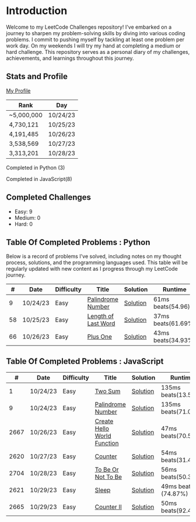 # Introduction

Welcome to my LeetCode Challenges repository! I've embarked on a journey to sharpen my problem-solving skills by diving into various coding problems. I commit to pushing myself by tackling at least one problem per work day. On my weekends I will try my hand at completing a medium or hard challenge. This repository serves as a personal diary of my challenges, achievements, and learnings throughout this journey.

## Stats and Profile

[My Profile](https://leetcode.com/michae1/)

| Rank       | Day      |
| ---------- | -------- |
| ~5,000,000 | 10/24/23 |
| 4,730,121  | 10/25/23 |
| 4,191,485  | 10/26/23 |
| 3,538,569  | 10/27/23 |
| 3,313,201  | 10/28/23 |

Completed in Python (3)

Completed in JavaScript(8)

## Completed Challenges

- Easy: 9
- Medium: 0
- Hard: 0

## Table Of Completed Problems : Python

Below is a record of problems I've solved, including notes on my thought process, solutions, and the programming languages used. This table will be regularly updated with new content as I progress through my LeetCode journey.

| #   | Date     | Difficulty | Title                                                                                 | Solution                                    | Runtime            | Memory                 |
| --- | -------- | ---------- | ------------------------------------------------------------------------------------- | ------------------------------------------- | ------------------ | ---------------------- |
| 9   | 10/24/23 | Easy       | [Palindrome Number](https://leetcode.com/problems/palindrome-number/description/)     | [Solution](./python/palindrome_number.py)   | 61ms beats(54.96)  | 16.14 MB beats(80.57%) |
| 58  | 10/25/23 | Easy       | [Length of Last Word](https://leetcode.com/problems/length-of-last-word/description/) | [Solution](./python/length_of_last_word.py) | 37ms beats(61.69%) | 16.3 MB beats(29.92%)  |
| 66  | 10/26/23 | Easy       | [Plus One](https://leetcode.com/problems/plus-one/description/)                       | [Solution](./python/plus_one.py)            | 43ms beats(34.93%) | 16.26 MB beats(41%)    |

## Table Of Completed Problems : JavaScript

| #    | Date     | Difficulty | Title                                                                                                                                                   | Solution                                     | Runtime             | Memory                 |
| ---- | -------- | ---------- | ------------------------------------------------------------------------------------------------------------------------------------------------------- | -------------------------------------------- | ------------------- | ---------------------- |
| 1    | 10/24/23 | Easy       | [Two Sum](https://leetcode.com/problems/two-sum/description/)                                                                                           | [Solution](./js/twoSum.js)                   | 135ms beats(13.59%) | 42.3 MB beats(64.67%)  |
| 9    | 10/24/23 | Easy       | [Palindrome Number](https://leetcode.com/problems/palindrome-number/description/)                                                                       | [Solution](./js/palindromeNumber.js)         | 135ms beats(71.08%) | 50.98 MB beats(59.52%) |
| 2667 | 10/26/23 | Easy       | [Create Hello World Function](https://leetcode.com/problems/create-hello-world-function/description/?envType=study-plan-v2&envId=30-days-of-javascript) | [Solution](./js/createHelloWorldFunction.js) | 47ms beats(70.54%)  | 41.75 MB beats(41.47%) |
| 2620 | 10/27/23 | Easy       | [Counter](https://leetcode.com/problems/counter/description/?envType=study-plan-v2&envId=30-days-of-javascript)                                         | [Solution](./js/counter.js)                  | 54ms beats(31.45%)  | 42.3 MB beats(11.36%)  |
| 2704 | 10/28/23 | Easy       | [To Be Or Not To Be](https://leetcode.com/problems/to-be-or-not-to-be/description/?envType=study-plan-v2&envId=30-days-of-javascript)                   | [Solution](./js/toBeOrNotToBe.js)            | 56ms beats(50.37%)  | 41.6 MB beats(72.7%)   |
| 2621 | 10/29/23 | Easy       | [Sleep](https://leetcode.com/problems/sleep/description/)                                                                                               | [Solution](./js/sleep.js)                    | 49ms beats (74.87%) | 41.36 MB beats(83.89%) |
| 2665 | 10/29/23 | Easy       | [Counter II](https://leetcode.com/problems/counter-ii/description/?envType=study-plan-v2&envId=30-days-of-javascript)                                   | [Solution](./js/counter2.js)                 | 50ms beats(92.48%)  | 44.5 MB beats(65.69%)  |
